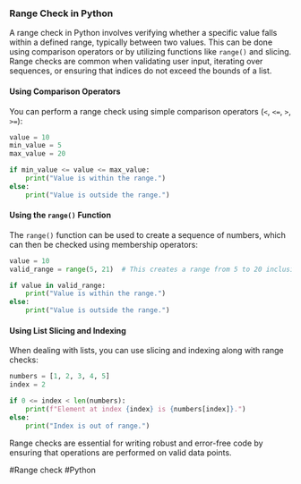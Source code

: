 ### Range Check in Python

A range check in Python involves verifying whether a specific value falls within a defined range, typically between two values. This can be done using comparison operators or by utilizing functions like `range()` and slicing. Range checks are common when validating user input, iterating over sequences, or ensuring that indices do not exceed the bounds of a list.

#### Using Comparison Operators

You can perform a range check using simple comparison operators (`<`, `<=`, `>`, `>=`):

```python
value = 10
min_value = 5
max_value = 20

if min_value <= value <= max_value:
    print("Value is within the range.")
else:
    print("Value is outside the range.")
```

#### Using the `range()` Function

The `range()` function can be used to create a sequence of numbers, which can then be checked using membership operators:

```python
value = 10
valid_range = range(5, 21)  # This creates a range from 5 to 20 inclusive

if value in valid_range:
    print("Value is within the range.")
else:
    print("Value is outside the range.")
```

#### Using List Slicing and Indexing

When dealing with lists, you can use slicing and indexing along with range checks:

```python
numbers = [1, 2, 3, 4, 5]
index = 2

if 0 <= index < len(numbers):
    print(f"Element at index {index} is {numbers[index]}.")
else:
    print("Index is out of range.")
```

Range checks are essential for writing robust and error-free code by ensuring that operations are performed on valid data points.

#Range check #Python